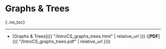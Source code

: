 # Graphs & Trees
{:.no_toc}

***

* [Graphs & Trees]({{ "/IntroCS_graphs_trees.html" | relative_url }}) ([**PDF**]({{ "/IntroCS_graphs_trees.pdf" | relative_url }}))